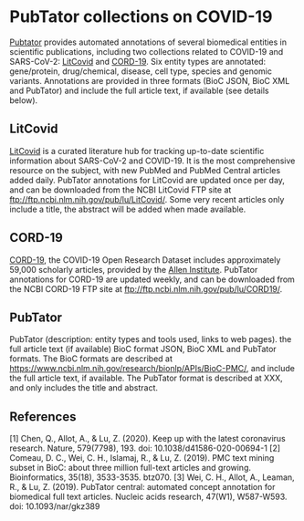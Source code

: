 # PubTator collections on COVID-19

[Pubtator](https://www.ncbi.nlm.nih.gov/research/pubtator/) provides automated annotations of several biomedical entities in scientific publications, including two collections related to COVID-19 and SARS-CoV-2: [LitCovid](https://www.ncbi.nlm.nih.gov/research/coronavirus/) and [CORD-19](https://pages.semanticscholar.org/coronavirus-research). Six entity types are annotated: gene/protein, drug/chemical, disease, cell type, species and genomic variants. Annotations are provided in three formats (BioC JSON, BioC XML and PubTator) and include the full article text, if available (see details below). 

## LitCovid
[LitCovid](https://www.ncbi.nlm.nih.gov/research/coronavirus/) is a curated literature hub for tracking up-to-date scientific information about SARS-CoV-2 and COVID-19. It is the most comprehensive resource on the subject, with new PubMed and PubMed Central articles added daily. PubTator annotations for LitCovid are updated once per day, and can be downloaded from the NCBI LitCovid FTP site at ftp://ftp.ncbi.nlm.nih.gov/pub/lu/LitCovid/. Some very recent articles only include a title, the abstract will be added when made available.

## CORD-19
[CORD-19](https://pages.semanticscholar.org/coronavirus-research), the COVID-19 Open Research Dataset includes approximately 59,000 scholarly articles, provided by the [Allen Institute](https://alleninstitute.org/). PubTator annotations for CORD-19 are updated weekly, and can be downloaded from the NCBI CORD-19 FTP site at ftp://ftp.ncbi.nlm.nih.gov/pub/lu/CORD19/.

## PubTator
PubTator (description: entity types and tools used, links to web pages). the full article text (if available) BioC format JSON, BioC XML and PubTator formats. The BioC formats are described at https://www.ncbi.nlm.nih.gov/research/bionlp/APIs/BioC-PMC/, and include the full article text, if available. The PubTator format is described at XXX, and only includes the title and abstract.


## References
[1] Chen, Q., Allot, A., & Lu, Z. (2020). Keep up with the latest coronavirus research. Nature, 579(7798), 193. doi: 10.1038/d41586-020-00694-1
[2] Comeau, D. C., Wei, C. H., Islamaj, R., & Lu, Z. (2019). PMC text mining subset in BioC: about three million full-text articles and growing. Bioinformatics, 35(18), 3533-3535. btz070.
[3] Wei, C. H., Allot, A., Leaman, R., & Lu, Z. (2019). PubTator central: automated concept annotation for biomedical full text articles. Nucleic acids research, 47(W1), W587-W593. doi: 10.1093/nar/gkz389

